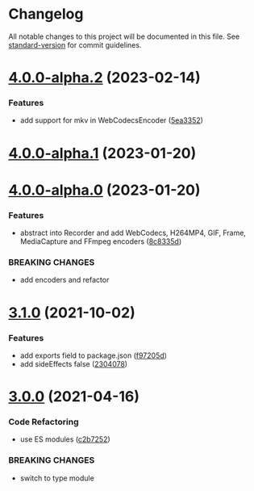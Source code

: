 # Changelog

All notable changes to this project will be documented in this file. See [standard-version](https://github.com/conventional-changelog/standard-version) for commit guidelines.

# [4.0.0-alpha.2](https://github.com/dmnsgn/canvas-record/compare/v4.0.0-alpha.1...v4.0.0-alpha.2) (2023-02-14)


### Features

* add support for mkv in WebCodecsEncoder ([5ea3352](https://github.com/dmnsgn/canvas-record/commit/5ea3352f74246ca07ecd2e39ad49de65cb6148e3))



# [4.0.0-alpha.1](https://github.com/dmnsgn/canvas-record/compare/v4.0.0-alpha.0...v4.0.0-alpha.1) (2023-01-20)



# [4.0.0-alpha.0](https://github.com/dmnsgn/canvas-record/compare/v3.1.0...v4.0.0-alpha.0) (2023-01-20)


### Features

* abstract into Recorder and add WebCodecs, H264MP4, GIF, Frame, MediaCapture and FFmpeg encoders ([8c8335d](https://github.com/dmnsgn/canvas-record/commit/8c8335d5cdeb6654be667e8eab3faf8e61e4f0ec))


### BREAKING CHANGES

* add encoders and refactor



# [3.1.0](https://github.com/dmnsgn/canvas-record/compare/v3.0.0...v3.1.0) (2021-10-02)


### Features

* add exports field to package.json ([f97205d](https://github.com/dmnsgn/canvas-record/commit/f97205d4338cad12ec3bdfb6e4a62525378bc037))
* add sideEffects false ([2304078](https://github.com/dmnsgn/canvas-record/commit/230407860c67cf8f0b70a4d19ac2b2ff914fe27d))



# [3.0.0](https://github.com/dmnsgn/canvas-record/compare/v2.1.0...v3.0.0) (2021-04-16)


### Code Refactoring

* use ES modules ([c2b7252](https://github.com/dmnsgn/canvas-record/commit/c2b7252e52bf6a04fcf7c9c3f8502dded74d34e1))


### BREAKING CHANGES

* switch to type module
